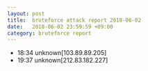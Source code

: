 ```yaml
---
layout: post
title:  bruteforce attack report 2018-06-02
date:   2018-06-02 23:59:59 +09:00
category: bruteforce report
---
```


* 18:34 unknown[103.89.89.205]
* 19:37 unknown[212.83.182.227]
